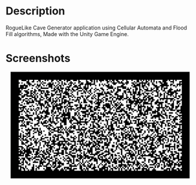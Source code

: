# Description
RogueLike Cave Generator application using Cellular Automata and Flood Fill algorithms, Made with the Unity Game Engine.

# Screenshots
<p align="center">
  <img src="/screenshots/demo.gif">
</p>